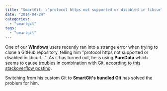 ```yaml
---
title: "SmartGit: \"protocol https not supported or disabled in libcurl...\" error"
date: "2014-04-24"
categories: 
  - "smartgit"
tags: 
  - "smartgit"
---
```


One of our **Windows** users recently ran into a strange error when trying to clone a GitHub repository, telling him "protocol https not supported or disabled in libcurl...". As it has turned out, he is using **PureData** which seems to cause troubles in combination with Git, according to [this stackoverflow posting](http://stackoverflow.com/a/18352068/241453).

Switching from his custom Git to **SmartGit's bundled Git** has solved the problem for him.
